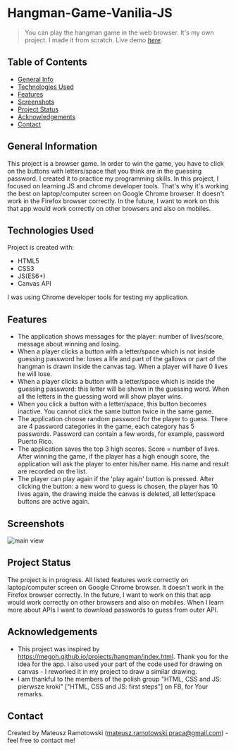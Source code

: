 # Hangman-Game-Vanilia-JS
> You can play the hangman game in the web browser. It's my own project. I made it from scratch.
> Live demo [_here_](https://mateusz-ramotowski-poland.github.io/Hangman-Game-Vanilia-JS/). 

## Table of Contents
* [General Info](#general-information)
* [Technologies Used](#technologies-used)
* [Features](#features)
* [Screenshots](#screenshots)
* [Project Status](#project-status)
* [Acknowledgements](#acknowledgements)
* [Contact](#contact)
<!-- * [License](#license) -->


## General Information
This project is a browser game. In order to win the game, you have to click on the buttons with letters/space that you think are in the guessing password. I created it to practice my programming skills. In this project, I focused on learning JS and chrome developer tools. That's why it's working the best on laptop/computer screen on Google Chrome browser. It doesn't work in the Firefox browser correctly. In the future, I want to work on this that app would work correctly on other browsers and also on mobiles. 
## Technologies Used
Project is created with:
* HTML5
* CSS3
* JS(ES6+)
* Canvas API

I was using Chrome developer tools for testing my application.

## Features
- The application shows messages for the player: number of lives/score, message about winning and losing.
- When a player clicks a button with a letter/space which is not inside guessing password he: loses a life and part of the gallows or part of the hangman is drawn inside the canvas tag. When a player will have 0 lives he will lose.
- When a player clicks a button with a letter/space which is inside the guessing password: this letter will be shown in the guessing word. When all the letters in the guessing word will show player wins.
- When you click a button with a letter/space, this button becomes inactive. You cannot click the same button twice in the same game.
- The application choose random password for the player to guess. There are 4 password categories in the game, each category has 5 passwords. Password can contain a few words, for example, password Puerto Rico.
- The application saves the top 3 high scores. Score = number of lives. After winning the game, if the player has a high enough score, the application will ask the player to enter his/her name. His name and result are recorded on the list.
- The player can play again if the 'play again' button is pressed. After clicking the button: a new word to guess is chosen, the player has 10 lives again, the drawing inside the canvas is deleted, all letter/space buttons are active again.

## Screenshots
![main view](https://user-images.githubusercontent.com/83215700/159060155-cb9e5ab1-cc34-478c-9198-e8d7bac335e6.PNG)

## Project Status
The project is in progress. All listed features work correctly on laptop/computer screen on Google Chrome browser. It doesn't work in the Firefox browser correctly. In the future, I want to work on this that app would work correctly on other browsers and also on mobiles. When I learn more about APIs I want to download passwords to guess from outer API.

## Acknowledgements
- This project was inspired by https://megoh.github.io/projects/hangman/index.html. Thank you for the idea for the app. I also used your part of the code used for drawing on canvas - I reworked it in my project to draw a similar drawing.
- I am thankful to the members of the polish group "HTML, CSS and JS: pierwsze kroki" ["HTML, CSS and JS: first steps"] on FB, for Your remarks.

## Contact
Created by Mateusz Ramotowski (mateusz.ramotowski.praca@gmail.com) - feel free to contact me!
